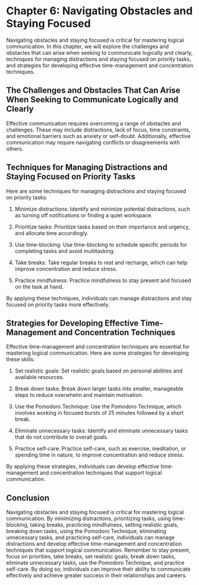 Chapter 6: Navigating Obstacles and Staying Focused
===================================================

Navigating obstacles and staying focused is critical for mastering logical communication. In this chapter, we will explore the challenges and obstacles that can arise when seeking to communicate logically and clearly, techniques for managing distractions and staying focused on priority tasks, and strategies for developing effective time-management and concentration techniques.

The Challenges and Obstacles That Can Arise When Seeking to Communicate Logically and Clearly
---------------------------------------------------------------------------------------------

Effective communication requires overcoming a range of obstacles and challenges. These may include distractions, lack of focus, time constraints, and emotional barriers such as anxiety or self-doubt. Additionally, effective communication may require navigating conflicts or disagreements with others.

Techniques for Managing Distractions and Staying Focused on Priority Tasks
--------------------------------------------------------------------------

Here are some techniques for managing distractions and staying focused on priority tasks:

1. Minimize distractions: Identify and minimize potential distractions, such as turning off notifications or finding a quiet workspace.

2. Prioritize tasks: Prioritize tasks based on their importance and urgency, and allocate time accordingly.

3. Use time-blocking: Use time-blocking to schedule specific periods for completing tasks and avoid multitasking.

4. Take breaks: Take regular breaks to rest and recharge, which can help improve concentration and reduce stress.

5. Practice mindfulness: Practice mindfulness to stay present and focused on the task at hand.

By applying these techniques, individuals can manage distractions and stay focused on priority tasks more effectively.

Strategies for Developing Effective Time-Management and Concentration Techniques
--------------------------------------------------------------------------------

Effective time-management and concentration techniques are essential for mastering logical communication. Here are some strategies for developing these skills:

1. Set realistic goals: Set realistic goals based on personal abilities and available resources.

2. Break down tasks: Break down larger tasks into smaller, manageable steps to reduce overwhelm and maintain motivation.

3. Use the Pomodoro Technique: Use the Pomodoro Technique, which involves working in focused bursts of 25 minutes followed by a short break.

4. Eliminate unnecessary tasks: Identify and eliminate unnecessary tasks that do not contribute to overall goals.

5. Practice self-care: Practice self-care, such as exercise, meditation, or spending time in nature, to improve concentration and reduce stress.

By applying these strategies, individuals can develop effective time-management and concentration techniques that support logical communication.

Conclusion
----------

Navigating obstacles and staying focused is critical for mastering logical communication. By minimizing distractions, prioritizing tasks, using time-blocking, taking breaks, practicing mindfulness, setting realistic goals, breaking down tasks, using the Pomodoro Technique, eliminating unnecessary tasks, and practicing self-care, individuals can manage distractions and develop effective time-management and concentration techniques that support logical communication. Remember to stay present, focus on priorities, take breaks, set realistic goals, break down tasks, eliminate unnecessary tasks, use the Pomodoro Technique, and practice self-care. By doing so, individuals can improve their ability to communicate effectively and achieve greater success in their relationships and careers.
